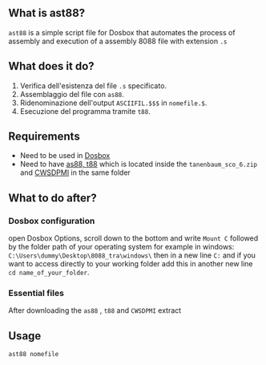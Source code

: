 ## What is ast88?

`ast88` is a simple script file for Dosbox that automates the process of assembly and execution of a assembly 8088 file with extension `.s` 

## What does it do?
1. Verifica dell'esistenza del file `.s` specificato.
2. Assemblaggio del file con `as88`.
3. Ridenominazione dell'output `ASCIIFIL.$$$` in `nomefile.$`.
4. Esecuzione del programma tramite `t88`.

## Requirements

- Need to be used in [Dosbox](https://www.dosbox.com/download.php?main=1)
- Need to have [as88, t88](http://media.pearsoncmg.com/ph/esm/ecs_tanenbaum_sco_6/tanenbaum_sco6.zip) which is located inside the `tanenbaum_sco_6.zip` and [CWSDPMI](https://tdold.teadrinker.net/mr/download.htm) in the same folder

## What to do after?
### Dosbox configuration
open Dosbox Options, scroll down to the bottom and write `Mount C` followed by the folder path of your operating system for example in windows: `C:\Users\dummy\Desktop\8088_tra\windows\` then in a new line `C:` and if you want to access directly to your working folder add this in another new line `cd name_of_your_folder`.

### Essential files
After downloading the `as88` , `t88` and `CWSDPMI` extract


## Usage

```bash
ast88 nomefile
